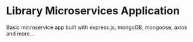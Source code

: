 # Library Microservices Application

Basic microservice app built with express.js, mongoDB, mongoose, axios and more...
